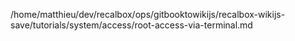 /home/matthieu/dev/recalbox/ops/gitbooktowikijs/recalbox-wikijs-save/tutorials/system/access/root-access-via-terminal.md